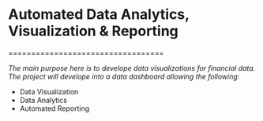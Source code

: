 # Automated Data Analytics, Visualization & Reporting

==================================

*The main purpose here is to develope data visualizations for financial data. The project will develope into a data dashboard allowing the following:*

<ul>
<li>Data Visualization</li>
<li>Data Analytics</li>
<li>Automated Reporting</li>
</ul>
